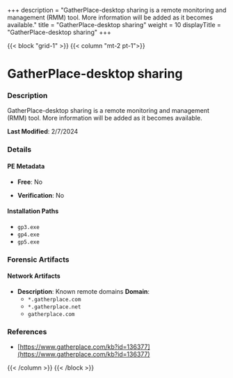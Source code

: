 +++
description = "GatherPlace-desktop sharing is a remote monitoring and management (RMM) tool. More information will be added as it becomes available."
title = "GatherPlace-desktop sharing"
weight = 10
displayTitle = "GatherPlace-desktop sharing"
+++


{{< block "grid-1" >}}
{{< column "mt-2 pt-1">}}

# GatherPlace-desktop sharing


### Description

GatherPlace-desktop sharing is a remote monitoring and management (RMM) tool. More information will be added as it becomes available.



**Last Modified**: 2/7/2024

### Details


#### PE Metadata


- **Free**: No

- **Verification**: No




#### Installation Paths
- `gp3.exe`
- `gp4.exe`
- `gp5.exe`

### Forensic Artifacts




#### Network Artifacts

- **Description**: Known remote domains
  **Domain**:
    - `*.gatherplace.com`
    - `*.gatherplace.net`
    - `gatherplace.com`





### References
- [https://www.gatherplace.com/kb?id=136377](https://www.gatherplace.com/kb?id=136377)



{{< /column >}}
{{< /block >}}
